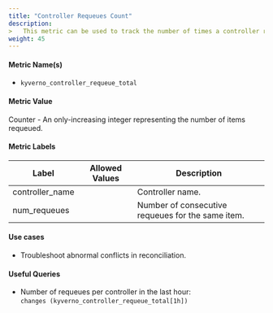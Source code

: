 ```yaml
---
title: "Controller Requeues Count"
description: 
>   This metric can be used to track the number of times a controller requeues elements to be processed. Requeueing usually indicates that an error occured and that the controller enqueued the same item to retry processing it a bit later.
weight: 45
---
```


#### Metric Name(s)

* `kyverno_controller_requeue_total`

#### Metric Value

Counter - An only-increasing integer representing the number of items requeued.

#### Metric Labels

| Label | Allowed Values | Description |
| --- | --- | --- |
| controller\_name | | Controller name. |
| num\_requeues | | Number of consecutive requeues for the same item. |

#### Use cases

* Troubleshoot abnormal conflicts in reconciliation.

#### Useful Queries

* Number of requeues per controller in the last hour:<br>
`changes (kyverno_controller_requeue_total[1h])`
